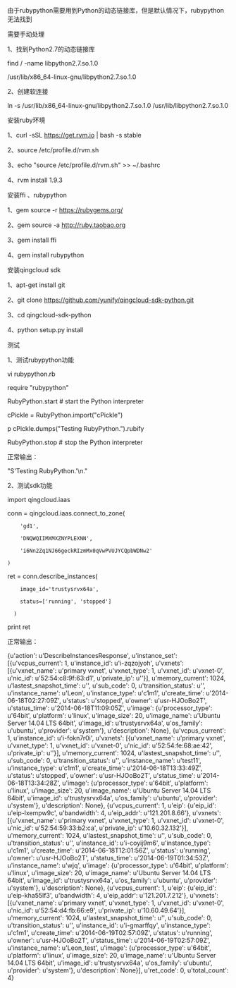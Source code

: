 
由于rubypython需要用到Python的动态链接库，但是默认情况下，rubypython无法找到

需要手动处理

1、找到Python2.7的动态链接库

find / -name libpython2.7.so.1.0

/usr/lib/x86_64-linux-gnu/libpython2.7.so.1.0

2、创建软连接

ln -s /usr/lib/x86_64-linux-gnu/libpython2.7.so.1.0  /usr/lib/libpython2.7.so.1.0

安装ruby环境

1、curl -sSL https://get.rvm.io | bash -s stable

2、source /etc/profile.d/rvm.sh

3、echo "source /etc/profile.d/rvm.sh" >> ~/.bashrc

4、rvm install 1.9.3

安装ffi 、rubypython

1、gem source -r https://rubygems.org/

2、gem source -a http://ruby.taobao.org

3、gem install ffi

4、gem install rubypython

安装qingcloud sdk

1、apt-get install git

2、git clone https://github.com/yunify/qingcloud-sdk-python.git

3、cd qingcloud-sdk-python

4、python setup.py install


测试

1、测试rubypython功能

vi rubypython.rb

require "rubypython"

RubyPython.start # start the Python interpreter

cPickle = RubyPython.import("cPickle")

p cPickle.dumps("Testing RubyPython.").rubify

RubyPython.stop # stop the Python interpreter

正常输出：

"S'Testing RubyPython.'\n."

2、测试sdk功能

import qingcloud.iaas

conn = qingcloud.iaas.connect_to_zone(

        'gd1',
        
        'DNQWQIIMXMXZNYPLEXNN',
        
        'i6Nn2Zq1NJ66geckRIzmMx0qVwPVUJYCQpbWDNw2'
        
    )

ret = conn.describe_instances(

        image_id='trustysrvx64a',
        
        status=['running', 'stopped']
        
      )

print ret

正常输出：

{u'action': u'DescribeInstancesResponse', u'instance_set': [{u'vcpus_current': 1, u'instance_id': u'i-zqzojyoh', u'vxnets': [{u'vxnet_name': u'primary vxnet', u'vxnet_type': 1, u'vxnet_id': u'vxnet-0', u'nic_id': u'52:54:c8:9f:63:d1', u'private_ip': u''}], u'memory_current': 1024, u'lastest_snapshot_time': u'', u'sub_code': 0, u'transition_status': u'', u'instance_name': u'Leon', u'instance_type': u'c1m1', u'create_time': u'2014-06-18T02:27:09Z', u'status': u'stopped', u'owner': u'usr-HJOoBo2T', u'status_time': u'2014-06-18T11:09:05Z', u'image': {u'processor_type': u'64bit', u'platform': u'linux', u'image_size': 20, u'image_name': u'Ubuntu Server 14.04 LTS 64bit', u'image_id': u'trustysrvx64a', u'os_family': u'ubuntu', u'provider': u'system'}, u'description': None}, {u'vcpus_current': 1, u'instance_id': u'i-fokn7r0i', u'vxnets': [{u'vxnet_name': u'primary vxnet', u'vxnet_type': 1, u'vxnet_id': u'vxnet-0', u'nic_id': u'52:54:fe:68:ae:42', u'private_ip': u''}], u'memory_current': 1024, u'lastest_snapshot_time': u'', u'sub_code': 0, u'transition_status': u'', u'instance_name': u'test11', u'instance_type': u'c1m1', u'create_time': u'2014-06-18T13:33:49Z', u'status': u'stopped', u'owner': u'usr-HJOoBo2T', u'status_time': u'2014-06-18T13:34:28Z', u'image': {u'processor_type': u'64bit', u'platform': u'linux', u'image_size': 20, u'image_name': u'Ubuntu Server 14.04 LTS 64bit', u'image_id': u'trustysrvx64a', u'os_family': u'ubuntu', u'provider': u'system'}, u'description': None}, {u'vcpus_current': 1, u'eip': {u'eip_id': u'eip-lxempw9c', u'bandwidth': 4, u'eip_addr': u'121.201.8.66'}, u'vxnets': [{u'vxnet_name': u'primary vxnet', u'vxnet_type': 1, u'vxnet_id': u'vxnet-0', u'nic_id': u'52:54:59:33:b2:ca', u'private_ip': u'10.60.32.132'}], u'memory_current': 1024, u'lastest_snapshot_time': u'', u'sub_code': 0, u'transition_status': u'', u'instance_id': u'i-coyij9m6', u'instance_type': u'c1m1', u'create_time': u'2014-06-18T12:01:56Z', u'status': u'running', u'owner': u'usr-HJOoBo2T', u'status_time': u'2014-06-19T01:34:53Z', u'instance_name': u'wjq', u'image': {u'processor_type': u'64bit', u'platform': u'linux', u'image_size': 20, u'image_name': u'Ubuntu Server 14.04 LTS 64bit', u'image_id': u'trustysrvx64a', u'os_family': u'ubuntu', u'provider': u'system'}, u'description': None}, {u'vcpus_current': 1, u'eip': {u'eip_id': u'eip-kha55lf3', u'bandwidth': 4, u'eip_addr': u'121.201.7.212'}, u'vxnets': [{u'vxnet_name': u'primary vxnet', u'vxnet_type': 1, u'vxnet_id': u'vxnet-0', u'nic_id': u'52:54:d4:fb:66:e9', u'private_ip': u'10.60.49.64'}], u'memory_current': 1024, u'lastest_snapshot_time': u'', u'sub_code': 0, u'transition_status': u'', u'instance_id': u'i-gmarffqy', u'instance_type': u'c1m1', u'create_time': u'2014-06-19T02:57:09Z', u'status': u'running', u'owner': u'usr-HJOoBo2T', u'status_time': u'2014-06-19T02:57:09Z', u'instance_name': u'Leon_test', u'image': {u'processor_type': u'64bit', u'platform': u'linux', u'image_size': 20, u'image_name': u'Ubuntu Server 14.04 LTS 64bit', u'image_id': u'trustysrvx64a', u'os_family': u'ubuntu', u'provider': u'system'}, u'description': None}], u'ret_code': 0, u'total_count': 4}
